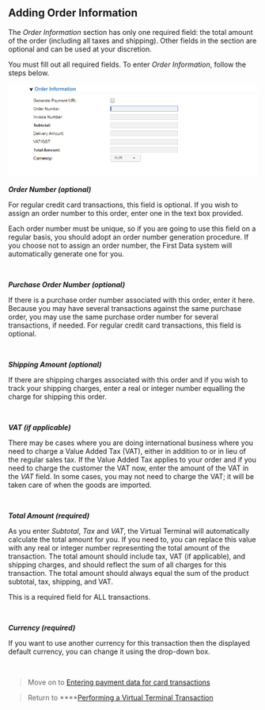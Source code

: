 Adding Order Information 
---

<span>The <em>Order Information</em> section has only one required field: the total amount of the order (including all taxes and shipping). Other fields in the section are optional and can be used at your discretion. </span>

<span>You must fill out all required fields. To enter <em>Order Information</em>, follow the steps below.</span>

<img alt="OrderInfo" data-align="center" data-entity-type="file" data-entity-uuid="f7fd20e7-3e2b-421d-b509-851b386db505" src="https://raw.githubusercontent.com/Fiserv/Internet-Payment-Gateway/develop/assets/images/OrderInfo_0.png" /> 

**_<span>Order Number (optional)</span>_**

<span>For regular credit card transactions, this field is optional. If you wish to assign an order number to this order, enter one in the text box provided.</span>

<span>Each order number must be unique, so if you are going to use this field on a regular basis, you should adopt an order number generation procedure. If you choose not to assign an order number, the First Data system will automatically generate one for you.</span>

<span><span>&nbsp;</span></span>

**_<span>Purchase Order Number (optional)</span>_**

<span>If there is a purchase order number associated with this order, enter it here. Because you may have several transactions against the same purchase order, you may use the same purchase order number for several transactions, if needed. For regular credit card transactions, this field is optional.</span>

<span>&nbsp;</span>

**_<span>Shipping Amount (optional)</span>_**

<span>If there are shipping charges associated with this order and if you wish to track your shipping charges, enter a real or integer number equalling the charge for shipping this order.</span>

<span>&nbsp;</span>

**_<span>VAT (if applicable)</span>_**

<span>There may be cases where you are doing international business where you need to charge a Value Added Tax (VAT), either in addition to or in lieu of the regular sales tax. If the Value Added Tax applies to your order and if you need to charge the customer the VAT now, enter the amount of the VAT in the <em>VAT</em> field. In some cases, you may not need to charge the VAT; it will be taken care of when the goods are imported.</span>

**<span>&nbsp;</span>**

**_<span>Total Amount (required)</span>_**

<span>As you enter <em>Subtotal</em>, <em>Tax</em> and <em>VAT</em>, the Virtual Terminal will automatically calculate the total amount for you. If you need to, you can replace this value with any real or integer number representing the total amount of the transaction. The total amount should include tax, VAT (if applicable), and shipping charges, and should reflect the sum of all charges for this transaction. The total amount should always equal the sum of the product subtotal, tax, shipping, and VAT.</span>

<span>This is a required field for ALL transactions.</span>

**_<span>&nbsp;</span>_**

**_<span>Currency (required)</span>_**

<span>If you want to use another currency for this transaction then the displayed default currency, you can change it using the drop-down box.</span>

&nbsp;

> Move on to [<span>Entering payment data for card transactions</span>][1]

> Return to ****[Performing a Virtual Terminal Transaction][2]

 [1]: http://docs.firstdata.com/org/gateway/node/142
 [2]: http://docs.firstdata.com/org/gateway/node/139

